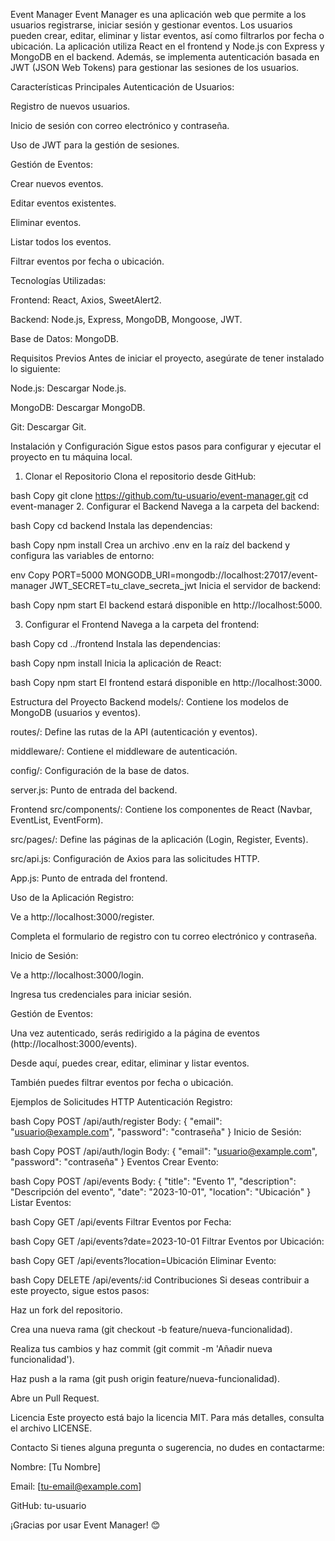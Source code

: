 Event Manager
Event Manager es una aplicación web que permite a los usuarios registrarse, iniciar sesión y gestionar eventos. Los usuarios pueden crear, editar, eliminar y listar eventos, así como filtrarlos por fecha o ubicación. La aplicación utiliza React en el frontend y Node.js con Express y MongoDB en el backend. Además, se implementa autenticación basada en JWT (JSON Web Tokens) para gestionar las sesiones de los usuarios.

Características Principales
Autenticación de Usuarios:

Registro de nuevos usuarios.

Inicio de sesión con correo electrónico y contraseña.

Uso de JWT para la gestión de sesiones.

Gestión de Eventos:

Crear nuevos eventos.

Editar eventos existentes.

Eliminar eventos.

Listar todos los eventos.

Filtrar eventos por fecha o ubicación.

Tecnologías Utilizadas:

Frontend: React, Axios, SweetAlert2.

Backend: Node.js, Express, MongoDB, Mongoose, JWT.

Base de Datos: MongoDB.

Requisitos Previos
Antes de iniciar el proyecto, asegúrate de tener instalado lo siguiente:

Node.js: Descargar Node.js.

MongoDB: Descargar MongoDB.

Git: Descargar Git.

Instalación y Configuración
Sigue estos pasos para configurar y ejecutar el proyecto en tu máquina local.

1. Clonar el Repositorio
Clona el repositorio desde GitHub:

bash
Copy
git clone https://github.com/tu-usuario/event-manager.git
cd event-manager
2. Configurar el Backend
Navega a la carpeta del backend:

bash
Copy
cd backend
Instala las dependencias:

bash
Copy
npm install
Crea un archivo .env en la raíz del backend y configura las variables de entorno:

env
Copy
PORT=5000
MONGODB_URI=mongodb://localhost:27017/event-manager
JWT_SECRET=tu_clave_secreta_jwt
Inicia el servidor de backend:

bash
Copy
npm start
El backend estará disponible en http://localhost:5000.

3. Configurar el Frontend
Navega a la carpeta del frontend:

bash
Copy
cd ../frontend
Instala las dependencias:

bash
Copy
npm install
Inicia la aplicación de React:

bash
Copy
npm start
El frontend estará disponible en http://localhost:3000.

Estructura del Proyecto
Backend
models/: Contiene los modelos de MongoDB (usuarios y eventos).

routes/: Define las rutas de la API (autenticación y eventos).

middleware/: Contiene el middleware de autenticación.

config/: Configuración de la base de datos.

server.js: Punto de entrada del backend.

Frontend
src/components/: Contiene los componentes de React (Navbar, EventList, EventForm).

src/pages/: Define las páginas de la aplicación (Login, Register, Events).

src/api.js: Configuración de Axios para las solicitudes HTTP.

App.js: Punto de entrada del frontend.

Uso de la Aplicación
Registro:

Ve a http://localhost:3000/register.

Completa el formulario de registro con tu correo electrónico y contraseña.

Inicio de Sesión:

Ve a http://localhost:3000/login.

Ingresa tus credenciales para iniciar sesión.

Gestión de Eventos:

Una vez autenticado, serás redirigido a la página de eventos (http://localhost:3000/events).

Desde aquí, puedes crear, editar, eliminar y listar eventos.

También puedes filtrar eventos por fecha o ubicación.

Ejemplos de Solicitudes HTTP
Autenticación
Registro:

bash
Copy
POST /api/auth/register
Body: { "email": "usuario@example.com", "password": "contraseña" }
Inicio de Sesión:

bash
Copy
POST /api/auth/login
Body: { "email": "usuario@example.com", "password": "contraseña" }
Eventos
Crear Evento:

bash
Copy
POST /api/events
Body: { "title": "Evento 1", "description": "Descripción del evento", "date": "2023-10-01", "location": "Ubicación" }
Listar Eventos:

bash
Copy
GET /api/events
Filtrar Eventos por Fecha:

bash
Copy
GET /api/events?date=2023-10-01
Filtrar Eventos por Ubicación:

bash
Copy
GET /api/events?location=Ubicación
Eliminar Evento:

bash
Copy
DELETE /api/events/:id
Contribuciones
Si deseas contribuir a este proyecto, sigue estos pasos:

Haz un fork del repositorio.

Crea una nueva rama (git checkout -b feature/nueva-funcionalidad).

Realiza tus cambios y haz commit (git commit -m 'Añadir nueva funcionalidad').

Haz push a la rama (git push origin feature/nueva-funcionalidad).

Abre un Pull Request.

Licencia
Este proyecto está bajo la licencia MIT. Para más detalles, consulta el archivo LICENSE.

Contacto
Si tienes alguna pregunta o sugerencia, no dudes en contactarme:

Nombre: [Tu Nombre]

Email: [tu-email@example.com]

GitHub: tu-usuario

¡Gracias por usar Event Manager! 😊
